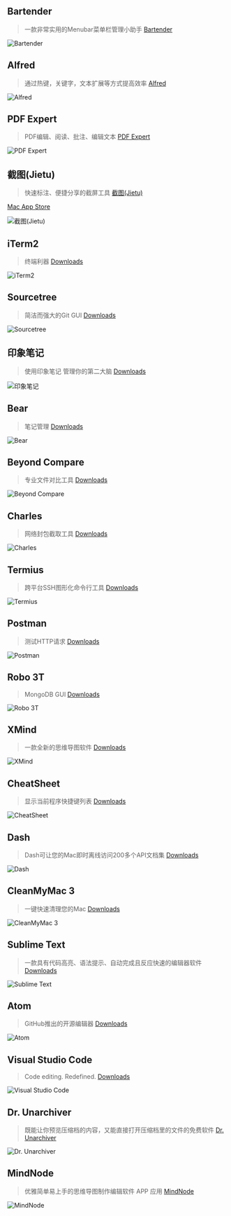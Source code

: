 ## Bartender

> 一款非常实用的Menubar菜单栏管理小助手
> [Bartender](https://www.macbartender.com)

![Bartender](https://pix.waerfa.com/q8n1f.png)

## Alfred

> 通过热键，关键字，文本扩展等方式提高效率
> [Alfred](https://www.alfredapp.com/)

![Alfred](https://www.alfredapp.com/media/pages/home/search.jpg)

## PDF Expert

> PDF编辑、阅读、批注、编辑文本
> [PDF Expert](https://www.pdfexpert.cn/)

![PDF Expert](https://pdfexpert.com/img/theme.20170130/features/reader/block2_devices.png)

## 截图(Jietu)

> 快速标注、便捷分享的截屏工具
> [截图(Jietu)](https://itunes.apple.com/cn/app/jie-tu-jietu/id1059334054?mt=12)

[Mac App Store ](https://itunes.apple.com/cn/app/jie-tu-jietu/id1059334054?mt=12)

![截图(Jietu)](https://is1-ssl.mzstatic.com/image/thumb/Purple111/v4/ce/1f/e0/ce1fe0af-3313-dbdf-0aa3-0c5426afcdff/pr_source.png/942x0w.jpg)

## iTerm2

> 终端利器
> [Downloads](https://www.iterm2.com/index.html)

![iTerm2](https://www.iterm2.com/img/screenshots/split_panes.png)

## Sourcetree

> 简洁而强大的Git GUI
> [Downloads](https://www.sourcetreeapp.com/)

![Sourcetree](https://www.sourcetreeapp.com/dam/jcr:580c367b-c240-453d-aa18-c7ced44324f9/hero-mac-screenshot.png?cdnVersion=lj)

## 印象笔记

> 使用印象笔记 管理你的第二大脑
> [Downloads](https://www.yinxiang.com/download/)

![印象笔记](https://www.yinxiang.com/media/img/downloading/download_mac.jpg)

## Bear

> 笔记管理
> [Downloads](http://www.bear-writer.com/)

![Bear](http://www.bear-writer.com/static/images/header-mac-screenshot.png)

## Beyond Compare

> 专业文件对比工具
> [Downloads](http://www.beyondcompare.cc/xiazai.html)

![Beyond Compare](http://www.beyondcompare.cc/uploads/images/beyondcompare/chanpin/tab1-1.jpg)

## Charles

> 网络封包截取工具
> [Downloads](https://www.charlesproxy.com/download/)

![Charles](https://www.charlesproxy.com/assets/sm/upload/ze/ob/56/d0/charles-macosx.png)

## Termius

> 跨平台SSH图形化命令行工具
> [Downloads](https://itunes.apple.com/cn/app/termius-ssh-client/id1176074088?mt=12)

![Termius](https://is4-ssl.mzstatic.com/image/thumb/Purple118/v4/52/04/4f/52044fc6-e2b5-7f42-a623-92b171f98478/pr_source.png/942x0w.png)

## Postman

> 测试HTTP请求
> [Downloads](https://www.getpostman.com/products)

![Postman](https://www.getpostman.com/img/v2/products/dark-theme.svg)

## Robo 3T

> MongoDB GUI
> [Downloads](https://robomongo.org/download)

![Robo 3T](https://robomongo.org/static/screens-transparent-6e2a44fd.png)

## XMind

> 一款全新的思维导图软件
> [Downloads]()

![XMind](https://s3.cn-north-1.amazonaws.com.cn/assets.xmind.cn/www/assets/images/xmind8-pro/macbook@2x-9284c7d404.png)

## CheatSheet

> 显示当前程序快捷键列表
> [Downloads](https://www.mediaatelier.com/CheatSheet/)

![CheatSheet](https://mediaatelier.com/CheatSheet/imgs/main.png)

## Dash

> Dash可让您的Mac即时离线访问200多个API文档集
> [Downloads](https://kapeli.com/dash)

![Dash](https://kapeli.com/img/dash-s1-thumb@2x.png)

## CleanMyMac 3

> 一键快速清理您的Mac
> [Downloads](https://www.hkcleanmymac.com/download)

![CleanMyMac 3](https://www.hkcleanmymac.com/wp-content/uploads/2015/03/welcome_1.png)

## Sublime Text

> 一款具有代码高亮、语法提示、自动完成且反应快速的编辑器软件
> [Downloads](https://www.sublimetext.com/3)

![Sublime Text](https://www.sublimetext.com/screenshots/3.0/osx@2x.png)

## Atom

> GitHub推出的开源编辑器
> [Downloads](https://atom.io/)

![Atom](https://github-atom-io-herokuapp-com.global.ssl.fastly.net/assets/index-teletype-screenshot-751f4603b409a56c5bb46743a1083e8d.png)

## Visual Studio Code

> Code editing. Redefined.
> [Downloads](https://code.visualstudio.com)

![Visual Studio Code](https://code.visualstudio.com/assets/home/home-screenshot-mac.png)

## Dr. Unarchiver

> 既能让你预览压缩档的内容，又能直接打开压缩档里的文件的免费软件
> [Dr. Unarchiver](https://itunes.apple.com/cn/app/dr.-unarchiver-rar-zip-archive/id1127253508?l=en&mt=12)

![Dr. Unarchiver](https://is3-ssl.mzstatic.com/image/thumb/Purple117/v4/5b/59/25/5b592584-ca47-3be7-2692-b4d7a77fbbf2/pr_source.png/942x0w.png)

## MindNode

> 优雅简单易上手的思维导图制作编辑软件 APP 应用
> [MindNode](https://mindnode.com/)

![MindNode](https://mindnode.com/content/2-mindnode/1-mac/3-organize/organize.gif)
